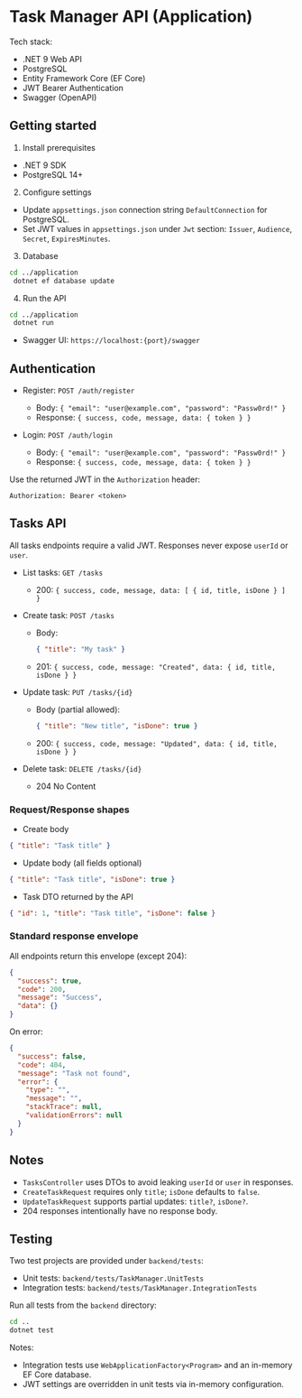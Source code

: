 # Task Manager API (Application)

Tech stack:
- .NET 9 Web API
- PostgreSQL
- Entity Framework Core (EF Core)
- JWT Bearer Authentication
- Swagger (OpenAPI)

## Getting started

1) Install prerequisites
- .NET 9 SDK
- PostgreSQL 14+

2) Configure settings
- Update `appsettings.json` connection string `DefaultConnection` for PostgreSQL.
- Set JWT values in `appsettings.json` under `Jwt` section: `Issuer`, `Audience`, `Secret`, `ExpiresMinutes`.

3) Database
```bash
cd ../application
 dotnet ef database update
```

4) Run the API
```bash
cd ../application
 dotnet run
```
- Swagger UI: `https://localhost:{port}/swagger`

## Authentication

- Register: `POST /auth/register`
  - Body: `{ "email": "user@example.com", "password": "Passw0rd!" }`
  - Response: `{ success, code, message, data: { token } }`

- Login: `POST /auth/login`
  - Body: `{ "email": "user@example.com", "password": "Passw0rd!" }`
  - Response: `{ success, code, message, data: { token } }`

Use the returned JWT in the `Authorization` header:
```
Authorization: Bearer <token>
```

## Tasks API

All tasks endpoints require a valid JWT. Responses never expose `userId` or `user`.

- List tasks: `GET /tasks`
  - 200: `{ success, code, message, data: [ { id, title, isDone } ] }`

- Create task: `POST /tasks`
  - Body:
    ```json
    { "title": "My task" }
    ```
  - 201: `{ success, code, message: "Created", data: { id, title, isDone } }`

- Update task: `PUT /tasks/{id}`
  - Body (partial allowed):
    ```json
    { "title": "New title", "isDone": true }
    ```
  - 200: `{ success, code, message: "Updated", data: { id, title, isDone } }`

- Delete task: `DELETE /tasks/{id}`
  - 204 No Content

### Request/Response shapes

- Create body
```json
{ "title": "Task title" }
```

- Update body (all fields optional)
```json
{ "title": "Task title", "isDone": true }
```

- Task DTO returned by the API
```json
{ "id": 1, "title": "Task title", "isDone": false }
```

### Standard response envelope

All endpoints return this envelope (except 204):
```json
{
  "success": true,
  "code": 200,
  "message": "Success",
  "data": {}
}
```
On error:
```json
{
  "success": false,
  "code": 404,
  "message": "Task not found",
  "error": {
    "type": "",
    "message": "",
    "stackTrace": null,
    "validationErrors": null
  }
}
```

## Notes

- `TasksController` uses DTOs to avoid leaking `userId` or `user` in responses.
- `CreateTaskRequest` requires only `title`; `isDone` defaults to `false`.
- `UpdateTaskRequest` supports partial updates: `title?`, `isDone?`.
- 204 responses intentionally have no response body.

## Testing

Two test projects are provided under `backend/tests`:

- Unit tests: `backend/tests/TaskManager.UnitTests`
- Integration tests: `backend/tests/TaskManager.IntegrationTests`

Run all tests from the `backend` directory:
```bash
cd ..
dotnet test
```

Notes:
- Integration tests use `WebApplicationFactory<Program>` and an in-memory EF Core database.
- JWT settings are overridden in unit tests via in-memory configuration.
